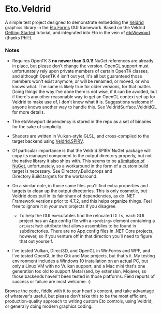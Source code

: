 
  Eto.Veldrid
  ===========

  A simple test project designed to demonstrate embedding the [Veldrid](https://veldrid.dev) graphics library in the [Eto.Forms](https://github.com/picoe/Eto) GUI framework. Based on the Veldrid [Getting Started](https://veldrid.dev/articles/getting-started/intro.html) tutorial, and integrated into Eto in the vein of [etoViewport](https://github.com/philstopford/etoViewport) (thanks Phil!).

  ### Notes
  - Requires OpenTK 3 **no newer than 3.0.1!** NuGet references are already in place, but please don't change the version. OpenGL support must unfortunately rely upon private members of certain OpenTK classes, and although OpenTK 4 isn't out yet, it's all but guaranteed those members won't exist anymore, or will be renamed, or moved, or who knows what. The same is likely true for older versions, for that matter. Doing things the way I've done them is not wise, if it can be avoided, but if there's any other reasonable way to get an OpenGL context set up for Veldrid to make use of, I don't know what it is. Suggestions welcome if anyone knows another way to handle this. See VeldridSurface.VeldridGL for more details.

  - The etoViewport dependency is stored in the repo as a set of binaries for the sake of simplicity.

  - Shaders are written in Vulkan-style GLSL, and cross-compiled to the target backend using [Veldrid.SPIRV](https://github.com/mellinoe/veldrid-spirv).
  
  - Of particular importance is that the Veldrid.SPIRV NuGet package will copy its managed component to the output directory properly, but not the native library it also ships with. This seems to be [a limitation of NuGet](https://stackoverflow.com/a/40652794), unfortunately, so a workaround in the form of a custom build target is necessary. See Directory.Build.props and Directory.Build.targets for the workaround.

  - On a similar note, in those same files you'll find extra properties and targets to clean up the output directories. This is only cosmetic, but Veldrid does pull in its fair share of dependencies, as do .NET Framework versions prior to 4.7.2, and this helps organize things. Feel free to ignore it in your own projects if you disagree.
    - To help the GUI executables find the relocated DLLs, each GUI project has an App.config file with a `<probing>` element containing a `privatePath` attribute that allows assemblies to be found in subdirectories. There are no App.config files in .NET Core projects, however, so if you venture off in that direction you'll need to figure that out yourself.

  - I've tested Vulkan, Direct3D, and OpenGL in WinForms and WPF, and I've tested OpenGL in the Gtk and Mac projects, but that's it. My testing environment includes a Windows 10 installation on an actual PC, but only a Linux VM with no Vulkan support, and a Mac mini that's one generation too old to support Metal (and, by extension, Mojave), so those backends haven't been tested in those platforms. Field reports of success or failure are most welcome. :)

  Browse the code, fiddle with it to your heart's content, and take advantage of whatever's useful, but please don't take this to be the most efficient, production-quality approach to writing custom Eto controls, using Veldrid, or generally doing modern graphics coding.
